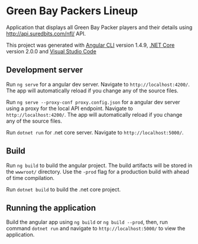 # Green Bay Packers Lineup

Application that displays all Green Bay Packer players and their details using http://api.suredbits.com/nfl/ API.

This project was generated with [Angular CLI](https://github.com/angular/angular-cli) version 1.4.9, [.NET Core](https://www.microsoft.com/net/learn/get-started/macos) version 2.0.0 and [Visual Studio Code](https://code.visualstudio.com/)

## Development server

Run `ng serve` for a angular dev server. Navigate to `http://localhost:4200/`. The app will automatically reload if you change any of the source files.

Run `ng serve --proxy-conf proxy.config.json` for a angular dev server using a proxy for the local API endpoint. Navigate to `http://localhost:4200/`. The app will automatically reload if you change any of the source files.

Run `dotnet run` for .net core server. Navigate to `http://localhost:5000/`.

## Build

Run `ng build` to build the angular project. The build artifacts will be stored in the `wwwroot/` directory. Use the `-prod` flag for a production build with ahead of time compilation.

Run `dotnet build` to build the .net core project.

## Running the application

Build the angular app using `ng build` or `ng build --prod`, then, run command `dotnet run` and navigate to `http://localhost:5000/` to view the application.